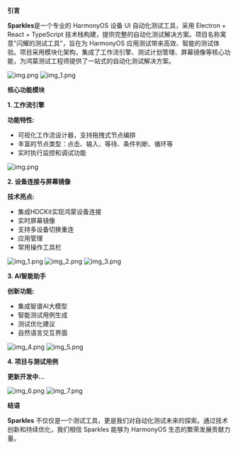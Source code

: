 **引言**

**Sparkles**是一个专业的 HarmonyOS 设备 UI 自动化测试工具，采用 Electron + React + TypeScript 技术栈构建，提供完整的自动化测试解决方案。项目名称寓意"闪耀的测试工具"，旨在为 HarmonyOS 应用测试带来高效、智能的测试体验。项目采用模块化架构，集成了工作流引擎、测试计划管理、屏幕镜像等核心功能，为鸿蒙测试工程师提供了一站式的自动化测试解决方案。

![img.png](docs/screenshots/img_t.png)
![img_1.png](docs/screenshots/img_t1.png)

**核心功能模块**

**1. 工作流引擎**

**功能特性:**

- 可视化工作流设计器，支持拖拽式节点编排
- 丰富的节点类型：点击、输入、等待、条件判断、循环等
- 实时执行监控和调试功能

![img.png](docs/screenshots/img.png)

**2. 设备连接与屏幕镜像**

**技术亮点:**

- 集成HDCKit实现鸿蒙设备连接
- 实时屏幕镜像
- 支持多设备切换重连
- 应用管理
- 常用操作工具栏

![img_1.png](docs/screenshots/img_1.png)
![img_2.png](docs/screenshots/img_2.png)
![img_3.png](docs/screenshots/img_3.png)

**3. AI智能助手**

**创新功能:**

- 集成智谱AI大模型
- 智能测试用例生成
- 测试优化建议
- 自然语言交互界面

![img_4.png](docs/screenshots/img_4.png)
![img_5.png](docs/screenshots/img_5.png)

**4. 项目与测试用例**

**更新开发中...**

![img_6.png](docs/screenshots/img_6.png)
![img_7.png](docs/screenshots/img_7.png)

**结语**

**Sparkles** 不仅仅是一个测试工具，更是我们对自动化测试未来的探索。通过技术创新和持续优化，我们相信 Sparkles 能够为 HarmonyOS 生态的繁荣发展贡献力量。
